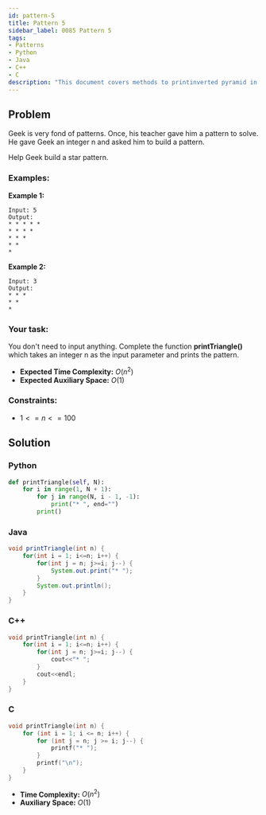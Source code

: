```yaml
---
id: pattern-5
title: Pattern 5
sidebar_label: 0085 Pattern 5
tags:
- Patterns
- Python
- Java
- C++
- C
description: "This document covers methods to printinverted pyramid in various programming languages."
---
```


## Problem

Geek is very fond of patterns. Once, his teacher gave him a pattern to solve. He gave Geek an integer n and asked him to build a pattern.

Help Geek build a star pattern.

### Examples:
**Example 1:**
```
Input: 5
Output:
* * * * *
* * * * 
* * * 
* *  
* 
```

**Example 2:**
```
Input: 3
Output:
* * * 
* *  
* 
```

### Your task:

You don't need to input anything. Complete the function **printTriangle()** which takes an integer n  as the input parameter and prints the pattern.

- **Expected Time Complexity:** $O(n^2)$
- **Expected Auxiliary Space:** $O(1)$

### Constraints:

- $1<= n <= 100$

## Solution
### Python
```python
def printTriangle(self, N):
    for i in range(1, N + 1):
        for j in range(N, i - 1, -1):
            print("* ", end="")
        print()
```

### Java
```java
void printTriangle(int n) {
    for(int i = 1; i<=n; i++) {
        for(int j = n; j>=i; j--) {
            System.out.print("* ");
        }
        System.out.println();
    }
}
```

### C++
```cpp
void printTriangle(int n) {
    for(int i = 1; i<=n; i++) {
        for(int j = n; j>=i; j--) {
            cout<<"* ";
        }
        cout<<endl;
    }
}
```

### C
```c
void printTriangle(int n) {
    for (int i = 1; i <= n; i++) {
        for (int j = n; j >= i; j--) {
            printf("* ");
        }
        printf("\n");
    }
}
```

- **Time Complexity:** $O(n^2)$
- **Auxiliary Space:** $O(1)$